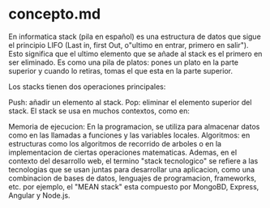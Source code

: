 # concepto.md
En informatica stack (pila en español) es una estructura de datos que sigue el principio LIFO (Last in, first Out, o"ultimo en entrar, primero en salir"). Esto significa que el ultimo elemento que se añade al stack es el primero en ser eliminado. Es como una pila de platos: pones un plato en la parte superior y cuando lo retiras, tomas el que esta en la parte superior.

Los stacks tienen dos operaciones principales:

Push: añadir un elemento al stack.
Pop: eliminar el elemento superior del stack. El stack se usa en muchos contextos, como en:

Memoria de ejecucion: En la programacion, se utiliza para almacenar datos como en las llamadas a funciones y las variables locales. Algoritmos: en estructuras como los algoritmos de recorrido de arboles o en la implementacion de ciertas operaciones matematicas. Ademas, en el contexto del desarrollo web, el termino "stack tecnologico" se refiere a las tecnologias que se usan juntas para desarrollar una aplicacion, como una combinacion de bases de datos, lenguajes de programacion, frameworks, etc. por ejemplo, el "MEAN stack" esta compuesto por MongoBD, Express, Angular y Node.js.
